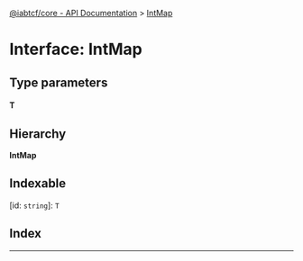[@iabtcf/core - API Documentation](../README.md) > [IntMap](../interfaces/_iabtcf_core___api_documentation.intmap.md)

# Interface: IntMap

## Type parameters
#### T 
## Hierarchy

**IntMap**

## Indexable

\[id: `string`\]:&nbsp;`T`
## Index

---

